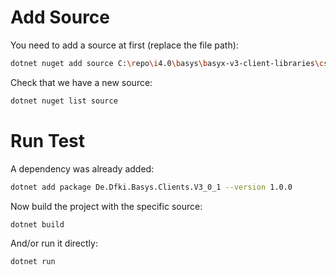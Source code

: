 # Add Source

You need to add a source at first (replace the file path):
``` sh
dotnet nuget add source C:\repo\i4.0\basys\basyx-v3-client-libraries\csharp\release -n localsource
```
Check that we have a new source:
``` sh
dotnet nuget list source
```
# Run Test

A dependency was already added:
``` sh
dotnet add package De.Dfki.Basys.Clients.V3_0_1 --version 1.0.0
```

Now build the project with the specific source:
``` sh
dotnet build
```
And/or run it directly:
``` sh
dotnet run
```
